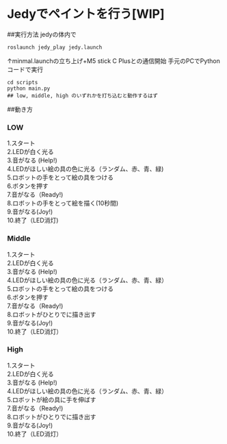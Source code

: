# Jedyでペイントを行う[WIP]
##実行方法
jedyの体内で

```
roslaunch jedy_play jedy.launch
```
↑minmal.launchの立ち上げ+M5 stick C Plusとの通信開始
手元のPCでPythonコードで実行
```
cd scripts
python main.py
## low, middle, high のいずれかを打ち込むと動作するはず
```

##動き方
### LOW
1.スタート\
2.LEDが白く光る  
3.音がなる (Help!)\
4.LEDがほしい絵の具の色に光る（ランダム、赤、青、緑)\
5.ロボットの手をとって絵の具をつける\
6.ボタンを押す\
7.音がなる（Ready!)\
8.ロボットの手をとって絵を描く(10秒間)\
9.音がなる(Joy!)\
10.終了（LED消灯)

### Middle
1.スタート\
2.LEDが白く光る  
3.音がなる (Help!)\
4.LEDがほしい絵の具の色に光る（ランダム、赤、青、緑）\
5.ロボットの手をとって絵の具をつける\
6.ボタンを押す\
7.音がなる（Ready!)\
8.ロボットがひとりでに描き出す\
9.音がなる(Joy!)\
10.終了（LED消灯）

### High
1.スタート\
2.LEDが白く光る   
3.音がなる (Help!)\
4.LEDがほしい絵の具の色に光る（ランダム、赤、青、緑）\
5.ロボットが絵の具に手を伸ばす\
7.音がなる（Ready!)\
8.ロボットがひとりでに描き出す\
9.音がなる(Joy!)\
10.終了（LED消灯）
